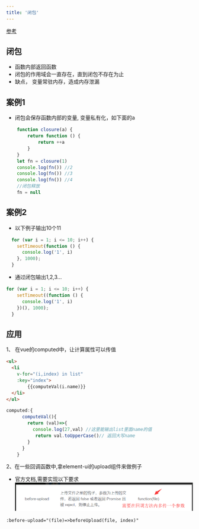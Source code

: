 ```yaml
---
title: '闭包'
--- 
```

[参考](https://segmentfault.com/a/1190000006875662)
## 闭包  
* 函数内部返回函数
* 闭包的作用域会一直存在，直到闭包不存在为止
* 缺点， 变量常驻内存，造成内存泄漏

## 案例1 
* 闭包会保存函数内部的变量, 变量私有化，如下面的a
```js
    function closure(a) {
        return function () {
            return ++a
        }
    }
    let fn = closure(1)
    console.log(fn()) //2
    console.log(fn()) //3
    console.log(fn()) //4
    //闭包释放
    fn = null
``` 
## 案例2
* 以下例子输出10个11
```js
  for (var i = 1; i <= 10; i++) {
    setTimeout(function () {
      console.log('1', i)
    }, 1000);
  }
```
* 通过闭包输出1,2,3...
```js
for (var i = 1; i <= 10; i++) {
    setTimeout((function () {
      console.log('1', i)
    })(), 1000);
  }
```
## 应用
1、 在vue的computed中，让计算属性可以传值 
```html
<ul>
  <li 
    v-for="(i,index) in list" 
    :key="index">
        {{computeVal(i.name)}}
  </li>
</ul>
``` 
```js
computed:{
      computeVal(){
        return (val)=>{
          console.log(27,val) //这里能输出list里面name的值
           return val.toUpperCase()// 返回大写name
        }
      }
    }
```  
2、在一些回调函数中,拿element-ui的upload组件来做例子 
* 官方文档,需要实现以下要求  
![](../.vuepress/public/img/javascript/uploadbibao.png)  
```html
:before-upload="(file)=>beforeUpload(file, index)"
``` 